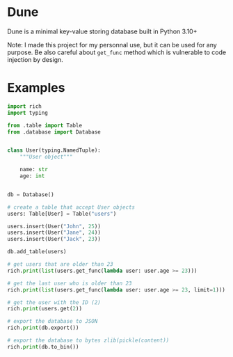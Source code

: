 # Dune

Dune is a minimal key-value storing database built in Python 3.10+

Note: I made this project for my personnal use, but it can be used for any purpose. Be also careful about `get_func` method which is vulnerable to code injection by design.

# Examples

```python
import rich
import typing

from .table import Table
from .database import Database


class User(typing.NamedTuple):
    """User object"""

    name: str
    age: int


db = Database()

# create a table that accept User objects
users: Table[User] = Table("users")

users.insert(User("John", 25))
users.insert(User("Jane", 24))
users.insert(User("Jack", 23))

db.add_table(users)

# get users that are older than 23
rich.print(list(users.get_func(lambda user: user.age >= 23)))

# get the last user who is older than 23
rich.print(list(users.get_func(lambda user: user.age >= 23, limit=1)))

# get the user with the ID (2)
rich.print(users.get(2))

# export the database to JSON
rich.print(db.export())

# export the database to bytes zlib(pickle(content))
rich.print(db.to_bin())
```